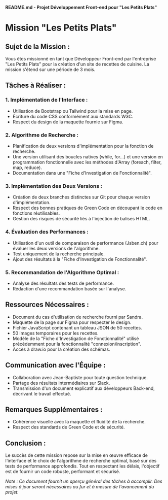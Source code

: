 **README.md - Projet Développement Front-end pour "Les Petits Plats"**

# Mission "Les Petits Plats"

## Sujet de la Mission :

Vous êtes missionné en tant que Développeur Front-end par l'entreprise "Les Petits Plats" pour la création d'un site de recettes de cuisine. La mission s'étend sur une période de 3 mois.

## Tâches à Réaliser :

### 1. Implémentation de l'Interface :

- Utilisation de Bootstrap ou Tailwind pour la mise en page.
- Écriture du code CSS conformément aux standards W3C.
- Respect du design de la maquette fournie sur Figma.

### 2. Algorithme de Recherche :

- Planification de deux versions d'implémentation pour la fonction de recherche.
- Une version utilisant des boucles natives (while, for...) et une version en programmation fonctionnelle avec les méthodes d'Array (foreach, filter, map, reduce).
- Documentation dans une "Fiche d'Investigation de Fonctionnalité".

### 3. Implémentation des Deux Versions :

- Création de deux branches distinctes sur Git pour chaque version d'implémentation.
- Respect des bonnes pratiques de Green Code en découpant le code en fonctions réutilisables.
- Gestion des risques de sécurité liés à l'injection de balises HTML.

### 4. Évaluation des Performances :

- Utilisation d'un outil de comparaison de performance (Jsben.ch) pour évaluer les deux versions de l'algorithme.
- Test uniquement de la recherche principale.
- Ajout des résultats à la "Fiche d'Investigation de Fonctionnalité".

### 5. Recommandation de l'Algorithme Optimal :

- Analyse des résultats des tests de performance.
- Rédaction d'une recommandation basée sur l'analyse.

## Ressources Nécessaires :

- Document du cas d'utilisation de recherche fourni par Sandra.
- Maquette de la page sur Figma pour respecter le design.
- Fichier JavaScript contenant un tableau JSON de 50 recettes.
- 50 images temporaires pour les recettes.
- Modèle de la "Fiche d'Investigation de Fonctionnalité" utilisé précédemment pour la fonctionnalité "connexion/inscription".
- Accès à draw.io pour la création des schémas.

## Communication avec l'Équipe :

- Collaboration avec Jean-Baptiste pour toute question technique.
- Partage des résultats intermédiaires sur Slack.
- Transmission d'un document explicatif aux développeurs Back-end, décrivant le travail effectué.

## Remarques Supplémentaires :

- Cohérence visuelle avec la maquette et fluidité de la recherche.
- Respect des standards de Green Code et de sécurité.

## Conclusion :

Le succès de cette mission repose sur la mise en œuvre efficace de l'interface et le choix de l'algorithme de recherche optimal, basé sur des tests de performance approfondis. Tout en respectant les délais, l'objectif est de fournir un code robuste, performant et sécurisé.

_Note : Ce document fournit un aperçu général des tâches à accomplir. Des mises à jour seront nécessaires au fur et à mesure de l'avancement du projet._
